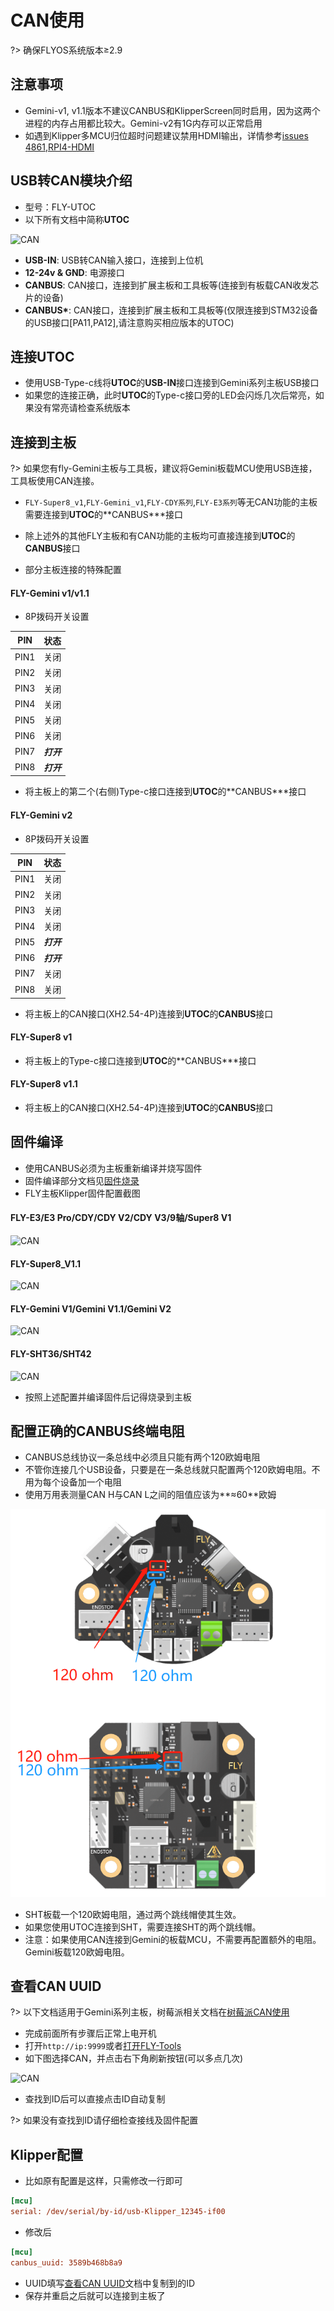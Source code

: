 # CAN使用

?> 确保FLYOS系统版本≥2.9

## 注意事项

* Gemini-v1, v1.1版本不建议CANBUS和KlipperScreen同时启用，因为这两个进程的内存占用都比较大。Gemini-v2有1G内存可以正常启用
* 如遇到Klipper多MCU归位超时问题建议禁用HDMI输出，详情参考[issues 4861](https://github.com/Klipper3d/klipper/issues/4861),[RPI4-HDMI](https://hackaday.com/2019/11/28/raspberry-pi-4-hdmi-is-jamming-its-own-wifi/)

## **USB转CAN模块**介绍

* 型号：FLY-UTOC
* 以下所有文档中简称**UTOC**

![CAN](../images/adv/can/can1.png ":no-zooom")

* **USB-IN**: USB转CAN输入接口，连接到上位机
* **12-24v & GND**: 电源接口
* **CANBUS**: CAN接口，连接到扩展主板和工具板等(连接到有板载CAN收发芯片的设备)
* **CANBUS\***: CAN接口，连接到扩展主板和工具板等(仅限连接到STM32设备的USB接口[PA11,PA12],请注意购买相应版本的UTOC)

## 连接UTOC

* 使用USB-Type-c线将**UTOC**的**USB-IN**接口连接到Gemini系列主板USB接口
* 如果您的连接正确，此时**UTOC**的Type-c接口旁的LED会闪烁几次后常亮，如果没有常亮请检查系统版本

## 连接到主板

?> 如果您有fly-Gemini主板与工具板，建议将Gemini板载MCU使用USB连接，工具板使用CAN连接。

* `FLY-Super8_v1`,`FLY-Gemini_v1`,`FLY-CDY系列`,`FLY-E3系列`等无CAN功能的主板需要连接到**UTOC**的**CANBUS\***接口
* 除上述外的其他FLY主板和有CAN功能的主板均可直接连接到**UTOC**的**CANBUS**接口

* 部分主板连接的特殊配置


<!-- tabs:start -->

#### **FLY-Gemini v1/v1.1**

* 8P拨码开关设置

| PIN | 状态 |
| :----: | :----- |
| PIN1 | 关闭 |
| PIN2 | 关闭 |
| PIN3 | 关闭 |
| PIN4 | 关闭 |
| PIN5 | 关闭 |
| PIN6 | 关闭 |
| PIN7 | ***打开*** |
| PIN8 | ***打开*** |

* 将主板上的第二个(右侧)Type-c接口连接到**UTOC**的**CANBUS\***接口


#### **FLY-Gemini v2**

* 8P拨码开关设置

| PIN | 状态 |
| :----: | :----- |
| PIN1 | 关闭 |
| PIN2 | 关闭 |
| PIN3 | 关闭 |
| PIN4 | 关闭 |
| PIN5 | ***打开*** |
| PIN6 | ***打开*** |
| PIN7 | 关闭 |
| PIN8 | 关闭 |

* 将主板上的CAN接口(XH2.54-4P)连接到**UTOC**的**CANBUS**接口

#### **FLY-Super8 v1**

* 将主板上的Type-c接口连接到**UTOC**的**CANBUS\***接口

#### **FLY-Super8 v1.1**

* 将主板上的CAN接口(XH2.54-4P)连接到**UTOC**的**CANBUS**接口

<!-- tabs:end -->

## 固件编译

* 使用CANBUS必须为主板重新编译并烧写固件
* 固件编译部分文档见[固件烧录](/introduction/firmware.md)
* FLY主板Klipper固件配置截图

<!-- tabs:start -->

#### **FLY-E3/E3 Pro/CDY/CDY V2/CDY V3/9轴/Super8 V1**

![CAN](../images/adv/can/can2.png ":no-zooom")

#### **FLY-Super8_V1.1**

![CAN](../images/adv/can/can3.png ":no-zooom")

#### **FLY-Gemini V1/Gemini V1.1/Gemini V2**

![CAN](../images/adv/can/can4.png ":no-zooom")


#### **FLY-SHT36/SHT42**

![CAN](../images/adv/can/can5.png ":no-zooom")

<!-- tabs:end -->

* 按照上述配置并编译固件后记得烧录到主板


## 配置正确的CANBUS终端电阻

* CANBUS总线协议一条总线中必须且只能有两个120欧姆电阻
* 不管你连接几个USB设备，只要是在一条总线就只配置两个120欧姆电阻。不用为每个设备加一个电阻
* 使用万用表测量CAN H与CAN L之间的阻值应该为**≈60**欧姆

![CAN](../images/adv/can/can7.png ":no-zooom")

* SHT板载一个120欧姆电阻，通过两个跳线帽使其生效。
* 如果您使用UTOC连接到SHT，需要连接SHT的两个跳线帽。
* 注意：如果使用CAN连接到Gemini的板载MCU，不需要再配置额外的电阻。Gemini板载120欧姆电阻。

## 查看CAN UUID

?> 以下文档适用于Gemini系列主板，树莓派相关文档在[树莓派CAN使用](/advanced/can_rpi.md)

* 完成前面所有步骤后正常上电开机
* 打开`http://ip:9999`或者[打开FLY-Tools](http://flygemini.lan:9999/)
* 如下图选择CAN，并点击右下角刷新按钮(可以多点几次)

![CAN](../images/adv/can/can6.png ":medium-zooom")

* 查找到ID后可以直接点击ID自动复制

?> 如果没有查找到ID请仔细检查接线及固件配置

## Klipper配置

* 比如原有配置是这样，只需修改一行即可

```ini
[mcu]
serial: /dev/serial/by-id/usb-Klipper_12345-if00
```

* 修改后

```ini
[mcu]
canbus_uuid: 3589b468b8a9
```

* UUID填写[查看CAN UUID](#查看can-uuid)文档中复制到的ID
* 保存并重启之后就可以连接到主板了